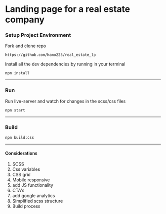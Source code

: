 # Landing page for a real estate company

### Setup Project Environment

Fork and clone repo
```
https://github.com/hamo225/real_estate_lp
```
Install all the dev dependencies by running in your terminal
```
npm install
``` 

---

### Run
Run live-server and watch for changes in the scss/css files
```
npm start
``` 

---

### Build
```
npm build:css
```

---

#### Considerations
1. SCSS
2. Css variables
3. CSS grid
4. Mobile responsive
5. add JS functionality
6. CTA's
7. add google analytics
8. Simplified scss structure
9. Build process

